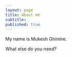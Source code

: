 ```yaml
---
layout: page
title: About me
subtitle: 
published: true
---
```


My name is Mukesh Ghimire. 

What else do you need?



